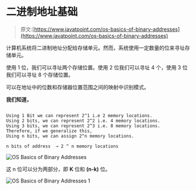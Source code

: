 # 二进制地址基础

> 原文:[https://www.javatpoint.com/os-basics-of-binary-addresses](https://www.javatpoint.com/os-basics-of-binary-addresses)

计算机系统将二进制地址分配给存储单元。然而，系统使用一定数量的位来寻址存储单元。

使用 1 位，我们可以寻址两个存储位置。使用 2 位我们可以寻址 4 个，使用 3 位我们可以寻址 8 个存储位置。

可以在地址中的位数和存储器位置范围之间的映射中识别模式。

**我们知道，**

```

Using 1 Bit we can represent 2^1 i.e 2 memory locations. 
Using 2 bits, we can represent 2^2 i.e. 4 memory locations. 
Using 3 bits, we can represent 2^3 i.e. 8 memory locations. 
Therefore, if we generalize this, 
Using n bits, we can assign 2^n memory locations.  

n bits of address  → 2 ^ n memory locations 

```

![OS Basics of Binary Addresses](../Images/1eb2d497b473db4667b4a0faa6738823.png)

这 n 位可以分为两部分，即 **K** 位和 **(n-k)** 位。

![OS Basics of Binary Addresses 1](../Images/9abd32d88f6b4252080f4d7ffdaf41cf.png)